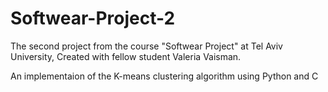# Softwear-Project-2
The second project from the course "Softwear Project" at Tel Aviv University, Created with fellow student Valeria Vaisman.

An implementaion of the K-means clustering algorithm using Python and C
